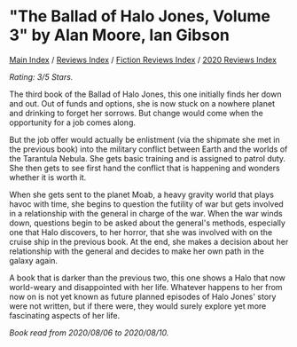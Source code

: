 # "The Ballad of Halo Jones, Volume 3" by Alan Moore, Ian Gibson

[Main Index](../../../README.md) / [Reviews Index](../../README.md) / [Fiction Reviews Index](../README.md) / [2020 Reviews Index](README.md)

*Rating: 3/5 Stars.*

The third book of the Ballad of Halo Jones, this one initially finds her down and out. Out of funds and options, she is now stuck on a nowhere planet and drinking to forget her sorrows. But change would come when the opportunity for a job comes along.

But the job offer would actually be enlistment (via the shipmate she met in the previous book) into the military conflict between Earth and the worlds of the Tarantula Nebula. She gets basic training and is assigned to patrol duty. She then gets to see first hand the conflict that is happening and wonders whether it is worth it.

When she gets sent to the planet Moab, a heavy gravity world that plays havoc with time, she begins to question the futility of war but gets involved in a relationship with the general in charge of the war. When the war winds down, questions begin to be asked about the general's methods, especially one that Halo discovers, to her horror, that she was involved with on the cruise ship in the previous book. At the end, she makes a decision about her relationship with the general and decides to make her own path in the galaxy again.

A book that is darker than the previous two, this one shows a Halo that now world-weary and disappointed with her life. Whatever happens to her from now on is not yet known as future planned episodes of Halo Jones' story were not written, but if there were, they would surely explore yet more fascinating aspects of her life.

*Book read from 2020/08/06 to 2020/08/10.*

